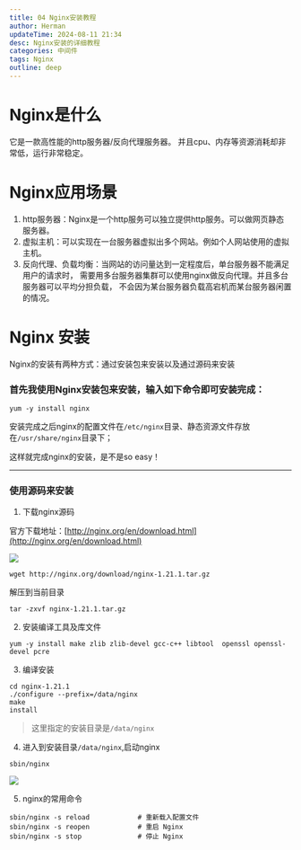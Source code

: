 ```yaml
---
title: 04 Nginx安装教程
author: Herman
updateTime: 2024-08-11 21:34
desc: Nginx安装的详细教程
categories: 中间件
tags: Nginx
outline: deep
---
```


# Nginx是什么
它是一款高性能的http服务器/反向代理服务器。 并且cpu、内存等资源消耗却非常低，运行非常稳定。

# Nginx应用场景
1. http服务器：Nginx是一个http服务可以独立提供http服务。可以做网页静态服务器。
2. 虚拟主机：可以实现在一台服务器虚拟出多个网站。例如个人网站使用的虚拟主机。
3. 反向代理、负载均衡：当网站的访问量达到一定程度后，单台服务器不能满足用户的请求时， 需要用多台服务器集群可以使用nginx做反向代理。并且多台服务器可以平均分担负载， 不会因为某台服务器负载高宕机而某台服务器闲置的情况。

# Nginx 安装

Nginx的安装有两种方式：通过安装包来安装以及通过源码来安装

### 首先我使用Nginx安装包来安装，输入如下命令即可安装完成：
```
yum -y install nginx
```

安装完成之后nginx的配置文件在`/etc/nginx`目录、静态资源文件存放在`/usr/share/nginx`目录下；

这样就完成nginx的安装，是不是so easy！


---
### 使用源码来安装

1. 下载nginx源码

官方下载地址：[http://nginx.org/en/download.html](http://nginx.org/en/download.html)

![](https://cdn.jsdelivr.net/gh/silently9527/images/008i3skNgy1gty2hqgoxwj60lf07kwf002.jpg)

```
wget http://nginx.org/download/nginx-1.21.1.tar.gz
```

解压到当前目录
```
tar -zxvf nginx-1.21.1.tar.gz
```

2. 安装编译工具及库文件
```
yum -y install make zlib zlib-devel gcc-c++ libtool  openssl openssl-devel pcre
```

3. 编译安装
```
cd nginx-1.21.1
./configure --prefix=/data/nginx 
make
install
```

> 这里指定的安装目录是`/data/nginx`

4. 进入到安装目录`/data/nginx`,启动nginx
```
sbin/nginx
```

![](https://cdn.jsdelivr.net/gh/silently9527/images/008i3skNgy1gty2v8oyw1j60ez05174q02.jpg)


5. nginx的常用命令
```
sbin/nginx -s reload            # 重新载入配置文件
sbin/nginx -s reopen            # 重启 Nginx
sbin/nginx -s stop              # 停止 Nginx
```
